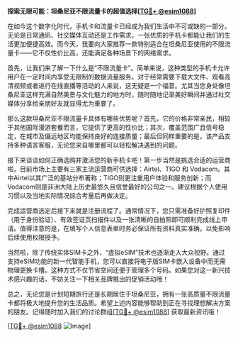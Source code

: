**探索无限可能：坦桑尼亚不限流量卡的超值选择[[TG💪+ @esim1088](https://t.me/s/esim1088)]**

在如今这个数字化时代，手机卡和流量卡已经成为我们生活中不可或缺的一部分。无论是日常通讯、社交媒体互动还是工作需求，一张优质的手机卡都能让我们的生活更加便捷高效。而今天，我要向大家推荐一款特别适合在坦桑尼亚使用的不限流量卡——它不仅性价比高，还能满足各种场景下的网络需求。

首先，让我们来了解一下什么是“不限流量卡”。简单来说，这种类型的手机卡允许用户在一定时间内享受无限制的数据流量服务。对于经常需要下载大文件、观看高清视频或者进行在线直播等活动的人来说，这无疑是一个福音。尤其当您身处像坦桑尼亚这样充满自然美景与文化魅力的地方时，随时随地记录美好瞬间并通过社交媒体分享给亲朋好友就显得尤为重要了。

那么这款坦桑尼亚不限流量卡具体有哪些优势呢？首先，它的价格非常亲民，相较于其他国际漫游套餐而言，它提供了更高的性价比；其次，覆盖范围广且信号稳定，在城市及偏远地区均能保持良好的连接质量；最后但同样重要的是，该产品支持多种语言客服，无论您来自哪里都可以轻松解决遇到的问题。

接下来谈谈如何正确选购并激活您的新手机卡吧！第一步当然是挑选合适的运营商啦。目前市场上主要有三家主流运营商可供选择：Airtel、TIGO 和 Vodacom。其中Airtel以其广泛的基站分布著称；TIGO则更注重用户体验和服务创新；而Vodacom则是非洲大陆上历史最悠久且信誉最好的公司之一。建议根据个人使用习惯以及当地实际情况综合考量后再做决定。

完成运营商选定后接下来就是注册流程了。通常情况下，您只需准备好护照复印件（用于身份验证）、有效签证页扫描件以及一张清晰的自拍照即可顺利完成线上申请。值得注意的是，在填写个人信息表单时务必保证所有资料真实准确，以免影响后续使用权限授予。

当然啦，除了传统实体SIM卡之外，“虚拟eSIM”技术也逐渐走入大众视野。通过支持eSIM功能的新一代智能手机，您可以直接将电子版SIM卡嵌入设备中而无需物理更换卡槽。这种方式不仅节省空间还便于管理多个号码。如果您对这一新兴技术感兴趣的话，不妨关注一下相关品牌推出的促销活动哦！

总之，无论您是计划短期旅行还是长期居住于坦桑尼亚，拥有一张高质量不限流量卡都将极大地提升您的生活品质。希望上述内容能够帮助到正在寻找理想解决方案的朋友。记得随时加入我们的讨论群组[[TG💪+ @esim1088](https://t.me/s/esim1088)] 获取最新资讯哦！

[[TG💪+ @esim1088](https://t.me/s/esim1088) ![Image](https://i.postimg.cc/4NQfJmqS/Snipaste-2025-05-13-00-14-12.png)]
